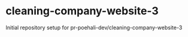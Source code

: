 # cleaning-company-website-3

Initial repository setup for pr-poehali-dev/cleaning-company-website-3